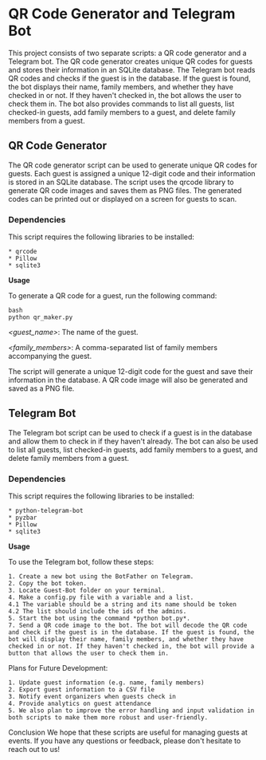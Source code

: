 # QR Code Generator and Telegram Bot
This project consists of two separate scripts: a QR code generator and a Telegram bot. The QR code generator creates unique QR codes for guests and stores their information in an SQLite database. The Telegram bot reads QR codes and checks if the guest is in the database. If the guest is found, the bot displays their name, family members, and whether they have checked in or not. If they haven't checked in, the bot allows the user to check them in. The bot also provides commands to list all guests, list checked-in guests, add family members to a guest, and delete family members from a guest.

## QR Code Generator
The QR code generator script can be used to generate unique QR codes for guests. Each guest is assigned a unique 12-digit code and their information is stored in an SQLite database. The script uses the qrcode library to generate QR code images and saves them as PNG files. The generated codes can be printed out or displayed on a screen for guests to scan.

### Dependencies
This script requires the following libraries to be installed:

```
* qrcode
* Pillow
* sqlite3
```

**Usage**

To generate a QR code for a guest, run the following command:

```
bash
python qr_maker.py
```
*<guest_name>*: The name of the guest.

*<family_members>*: A comma-separated list of family members accompanying the guest.

The script will generate a unique 12-digit code for the guest and save their information in the database. A QR code image will also be generated and saved as a PNG file.


## Telegram Bot
The Telegram bot script can be used to check if a guest is in the database and allow them to check in if they haven't already. The bot can also be used to list all guests, list checked-in guests, add family members to a guest, and delete family members from a guest.

### Dependencies

This script requires the following libraries to be installed:

```
* python-telegram-bot
* pyzbar
* Pillow
* sqlite3
```

**Usage**

To use the Telegram bot, follow these steps:

```
1. Create a new bot using the BotFather on Telegram.
2. Copy the bot token.
3. Locate Guest-Bot folder on your terminal.
4. Make a config.py file with a variable and a list.
4.1 The variable should be a string and its name should be token
4.2 The list should include the ids of the admins.
5. Start the bot using the command *python bot.py*.
7. Send a QR code image to the bot. The bot will decode the QR code and check if the guest is in the database. If the guest is found, the bot will display their name, family members, and whether they have checked in or not. If they haven't checked in, the bot will provide a button that allows the user to check them in.
```

Plans for Future Development:

```
1. Update guest information (e.g. name, family members)
2. Export guest information to a CSV file
3. Notify event organizers when guests check in
4. Provide analytics on guest attendance
5. We also plan to improve the error handling and input validation in both scripts to make them more robust and user-friendly.
```

Conclusion
We hope that these scripts are useful for managing guests at events. If you have any questions or feedback, please don't hesitate to reach out to us!

